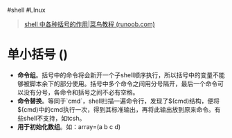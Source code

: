 #shell #LInux 
>[shell 中各种括号的作用|菜鸟教程 (runoob.com)](https://www.runoob.com/w3cnote/linux-shell-brackets-features.html)

# 单小括号 ()

-   **命令组**。括号中的命令将会新开一个子shell顺序执行，所以括号中的变量不能够被脚本余下的部分使用。括号中多个命令之间用分号隔开，最后一个命令可以没有分号，各命令和括号之间不必有空格。
-   **命令替换**。等同于\`cmd\`，shell扫描一遍命令行，发现了\$(cmd)结构，便将\$(cmd)中的cmd执行一次，得到其标准输出，再将此输出放到原来命令。有些shell不支持，如tcsh。
-   **用于初始化数组**。如：array=(a b c d)